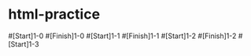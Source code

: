 # html-practice
#[Start]1-0
#[Finish]1-0
#[Start]1-1
#[Finish]1-1
#[Start]1-2
#[Finish]1-2
#[Start]1-3

